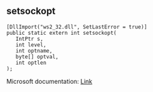 ## setsockopt

```
[DllImport("ws2_32.dll", SetLastError = true)]
public static extern int setsockopt(
   IntPtr s,
   int level,
   int optname,
   byte[] optval,
   int optlen
);
```

Microsoft documentation: [Link](https://docs.microsoft.com/en-us/windows/win32/api/winsock/nf-winsock-setsockopt)
